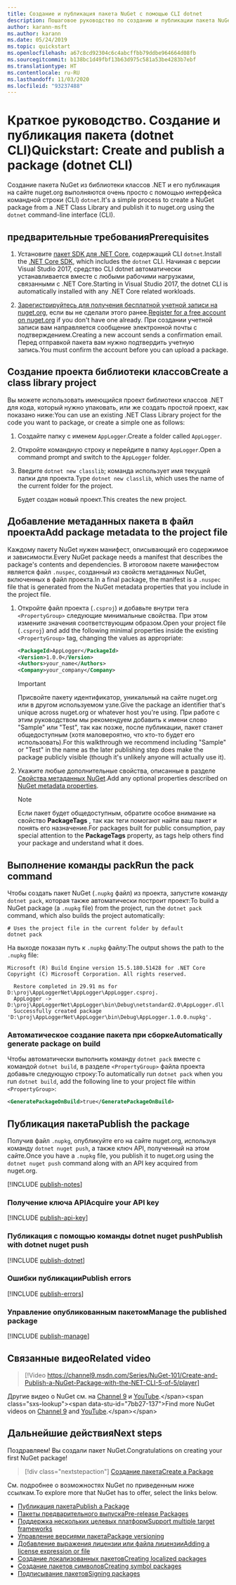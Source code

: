 ```yaml
---
title: Создание и публикация пакета NuGet с помощью CLI dotnet
description: Пошаговое руководство по созданию и публикации пакета NuGet с помощью .NET Core CLI — dotnet.
author: karann-msft
ms.author: karann
ms.date: 05/24/2019
ms.topic: quickstart
ms.openlocfilehash: a67c8cd92304c6c4abcffbb79ddbe964664d08fb
ms.sourcegitcommit: b138bc1d49fbf13b63d975c581a53be4283b7ebf
ms.translationtype: HT
ms.contentlocale: ru-RU
ms.lasthandoff: 11/03/2020
ms.locfileid: "93237488"
---
```

# <a name="quickstart-create-and-publish-a-package-dotnet-cli"></a><span data-ttu-id="7bb27-103">Краткое руководство. Создание и публикация пакета (dotnet CLI)</span><span class="sxs-lookup"><span data-stu-id="7bb27-103">Quickstart: Create and publish a package (dotnet CLI)</span></span>

<span data-ttu-id="7bb27-104">Создание пакета NuGet из библиотеки классов .NET и его публикация на сайте nuget.org выполняются очень просто с помощью интерфейса командной строки (CLI) `dotnet`.</span><span class="sxs-lookup"><span data-stu-id="7bb27-104">It's a simple process to create a NuGet package from a .NET Class Library and publish it to nuget.org using the `dotnet` command-line interface (CLI).</span></span>

## <a name="prerequisites"></a><span data-ttu-id="7bb27-105">предварительные требования</span><span class="sxs-lookup"><span data-stu-id="7bb27-105">Prerequisites</span></span>

1. <span data-ttu-id="7bb27-106">Установите [пакет SDK для .NET Core](https://www.microsoft.com/net/download/), содержащий CLI `dotnet`.</span><span class="sxs-lookup"><span data-stu-id="7bb27-106">Install the [.NET Core SDK](https://www.microsoft.com/net/download/), which includes the `dotnet` CLI.</span></span> <span data-ttu-id="7bb27-107">Начиная с версии Visual Studio 2017, средство CLI dotnet автоматически устанавливается вместе с любыми рабочими нагрузками, связанными с .NET Core.</span><span class="sxs-lookup"><span data-stu-id="7bb27-107">Starting in Visual Studio 2017, the dotnet CLI is automatically installed with any .NET Core related workloads.</span></span>

1. <span data-ttu-id="7bb27-108">[Зарегистрируйтесь для получения бесплатной учетной записи на nuget.org](https://www.nuget.org/users/account/LogOn?returnUrl=%2F), если вы не сделали этого ранее.</span><span class="sxs-lookup"><span data-stu-id="7bb27-108">[Register for a free account on nuget.org](https://www.nuget.org/users/account/LogOn?returnUrl=%2F) if you don't have one already.</span></span> <span data-ttu-id="7bb27-109">При создании учетной записи вам направляется сообщение электронной почты с подтверждением.</span><span class="sxs-lookup"><span data-stu-id="7bb27-109">Creating a new account sends a confirmation email.</span></span> <span data-ttu-id="7bb27-110">Перед отправкой пакета вам нужно подтвердить учетную запись.</span><span class="sxs-lookup"><span data-stu-id="7bb27-110">You must confirm the account before you can upload a package.</span></span>

## <a name="create-a-class-library-project"></a><span data-ttu-id="7bb27-111">Создание проекта библиотеки классов</span><span class="sxs-lookup"><span data-stu-id="7bb27-111">Create a class library project</span></span>

<span data-ttu-id="7bb27-112">Вы можете использовать имеющийся проект библиотеки классов .NET для кода, который нужно упаковать, или же создать простой проект, как показано ниже:</span><span class="sxs-lookup"><span data-stu-id="7bb27-112">You can use an existing .NET Class Library project for the code you want to package, or create a simple one as follows:</span></span>

1. <span data-ttu-id="7bb27-113">Создайте папку с именем `AppLogger`.</span><span class="sxs-lookup"><span data-stu-id="7bb27-113">Create a folder called `AppLogger`.</span></span>

1. <span data-ttu-id="7bb27-114">Откройте командную строку и перейдите в папку `AppLogger`.</span><span class="sxs-lookup"><span data-stu-id="7bb27-114">Open a command prompt and switch to the `AppLogger` folder.</span></span>

1. <span data-ttu-id="7bb27-115">Введите `dotnet new classlib`; команда использует имя текущей папки для проекта.</span><span class="sxs-lookup"><span data-stu-id="7bb27-115">Type `dotnet new classlib`, which uses the name of the current folder for the project.</span></span>

   <span data-ttu-id="7bb27-116">Будет создан новый проект.</span><span class="sxs-lookup"><span data-stu-id="7bb27-116">This creates the new project.</span></span>

## <a name="add-package-metadata-to-the-project-file"></a><span data-ttu-id="7bb27-117">Добавление метаданных пакета в файл проекта</span><span class="sxs-lookup"><span data-stu-id="7bb27-117">Add package metadata to the project file</span></span>

<span data-ttu-id="7bb27-118">Каждому пакету NuGet нужен манифест, описывающий его содержимое и зависимости.</span><span class="sxs-lookup"><span data-stu-id="7bb27-118">Every NuGet package needs a manifest that describes the package's contents and dependencies.</span></span> <span data-ttu-id="7bb27-119">В итоговом пакете манифестом является файл `.nuspec`, созданный из свойств метаданных NuGet, включенных в файл проекта.</span><span class="sxs-lookup"><span data-stu-id="7bb27-119">In a final package, the manifest is a `.nuspec` file that is generated from the NuGet metadata properties that you include in the project file.</span></span>

1. <span data-ttu-id="7bb27-120">Откройте файл проекта (`.csproj`) и добавьте внутри тега `<PropertyGroup>` следующие минимальные свойства. При этом измените значения соответствующим образом.</span><span class="sxs-lookup"><span data-stu-id="7bb27-120">Open your project file (`.csproj`) and add the following minimal properties inside the existing `<PropertyGroup>` tag, changing the values as appropriate:</span></span>

    ```xml
    <PackageId>AppLogger</PackageId>
    <Version>1.0.0</Version>
    <Authors>your_name</Authors>
    <Company>your_company</Company>
    ```

    > [!Important]
    > <span data-ttu-id="7bb27-121">Присвойте пакету идентификатор, уникальный на сайте nuget.org или в другом используемом узле.</span><span class="sxs-lookup"><span data-stu-id="7bb27-121">Give the package an identifier that's unique across nuget.org or whatever host you're using.</span></span> <span data-ttu-id="7bb27-122">При работе с этим руководством мы рекомендуем добавить к имени слово "Sample" или "Test", так как позже, после публикации, пакет станет общедоступным (хотя маловероятно, что кто-то будет его использовать).</span><span class="sxs-lookup"><span data-stu-id="7bb27-122">For this walkthrough we recommend including "Sample" or "Test" in the name as the later publishing step does make the package publicly visible (though it's unlikely anyone will actually use it).</span></span>

1. <span data-ttu-id="7bb27-123">Укажите любые дополнительные свойства, описанные в разделе [Свойства метаданных NuGet](/dotnet/core/tools/csproj#nuget-metadata-properties).</span><span class="sxs-lookup"><span data-stu-id="7bb27-123">Add any optional properties described on [NuGet metadata properties](/dotnet/core/tools/csproj#nuget-metadata-properties).</span></span>

    > [!Note]
    > <span data-ttu-id="7bb27-124">Если пакет будет общедоступным, обратите особое внимание на свойство **PackageTags** , так как теги помогают найти ваш пакет и понять его назначение.</span><span class="sxs-lookup"><span data-stu-id="7bb27-124">For packages built for public consumption, pay special attention to the **PackageTags** property, as tags help others find your package and understand what it does.</span></span>

## <a name="run-the-pack-command"></a><span data-ttu-id="7bb27-125">Выполнение команды pack</span><span class="sxs-lookup"><span data-stu-id="7bb27-125">Run the pack command</span></span>

<span data-ttu-id="7bb27-126">Чтобы создать пакет NuGet (`.nupkg` файл) из проекта, запустите команду `dotnet pack`, которая также автоматически построит проект:</span><span class="sxs-lookup"><span data-stu-id="7bb27-126">To build a NuGet package (a `.nupkg` file) from the project, run the `dotnet pack` command, which also builds the project automatically:</span></span>

```dotnetcli
# Uses the project file in the current folder by default
dotnet pack
```

<span data-ttu-id="7bb27-127">На выходе показан путь к `.nupkg` файлу:</span><span class="sxs-lookup"><span data-stu-id="7bb27-127">The output shows the path to the `.nupkg` file:</span></span>

```output
Microsoft (R) Build Engine version 15.5.180.51428 for .NET Core
Copyright (C) Microsoft Corporation. All rights reserved.

  Restore completed in 29.91 ms for D:\proj\AppLoggerNet\AppLogger\AppLogger.csproj.
  AppLogger -> D:\proj\AppLoggerNet\AppLogger\bin\Debug\netstandard2.0\AppLogger.dll
  Successfully created package 'D:\proj\AppLoggerNet\AppLogger\bin\Debug\AppLogger.1.0.0.nupkg'.
```

### <a name="automatically-generate-package-on-build"></a><span data-ttu-id="7bb27-128">Автоматическое создание пакета при сборке</span><span class="sxs-lookup"><span data-stu-id="7bb27-128">Automatically generate package on build</span></span>

<span data-ttu-id="7bb27-129">Чтобы автоматически выполнить команду `dotnet pack` вместе с командой `dotnet build`, в разделе `<PropertyGroup>` файла проекта добавьте следующую строку:</span><span class="sxs-lookup"><span data-stu-id="7bb27-129">To automatically run `dotnet pack` when you run `dotnet build`, add the following line to your project file within `<PropertyGroup>`:</span></span>

```xml
<GeneratePackageOnBuild>true</GeneratePackageOnBuild>
```

## <a name="publish-the-package"></a><span data-ttu-id="7bb27-130">Публикация пакета</span><span class="sxs-lookup"><span data-stu-id="7bb27-130">Publish the package</span></span>

<span data-ttu-id="7bb27-131">Получив файл `.nupkg`, опубликуйте его на сайте nuget.org, используя команду `dotnet nuget push`, а также ключ API, полученный на этом сайте.</span><span class="sxs-lookup"><span data-stu-id="7bb27-131">Once you have a `.nupkg` file, you publish it to nuget.org using the `dotnet nuget push` command along with an API key acquired from nuget.org.</span></span>

[!INCLUDE [publish-notes](includes/publish-notes.md)]

### <a name="acquire-your-api-key"></a><span data-ttu-id="7bb27-132">Получение ключа API</span><span class="sxs-lookup"><span data-stu-id="7bb27-132">Acquire your API key</span></span>

[!INCLUDE [publish-api-key](includes/publish-api-key.md)]

### <a name="publish-with-dotnet-nuget-push"></a><span data-ttu-id="7bb27-133">Публикация с помощью команды dotnet nuget push</span><span class="sxs-lookup"><span data-stu-id="7bb27-133">Publish with dotnet nuget push</span></span>

[!INCLUDE [publish-dotnet](includes/publish-dotnet.md)]

### <a name="publish-errors"></a><span data-ttu-id="7bb27-134">Ошибки публикации</span><span class="sxs-lookup"><span data-stu-id="7bb27-134">Publish errors</span></span>

[!INCLUDE [publish-errors](includes/publish-errors.md)]

### <a name="manage-the-published-package"></a><span data-ttu-id="7bb27-135">Управление опубликованным пакетом</span><span class="sxs-lookup"><span data-stu-id="7bb27-135">Manage the published package</span></span>

[!INCLUDE [publish-manage](includes/publish-manage.md)]

## <a name="related-video"></a><span data-ttu-id="7bb27-136">Связанные видео</span><span class="sxs-lookup"><span data-stu-id="7bb27-136">Related video</span></span>

> [!Video https://channel9.msdn.com/Series/NuGet-101/Create-and-Publish-a-NuGet-Package-with-the-NET-CLI-5-of-5/player]

<span data-ttu-id="7bb27-137">Другие видео о NuGet см. на [Channel 9](https://channel9.msdn.com/Series/NuGet-101) и [YouTube](https://www.youtube.com/playlist?list=PLdo4fOcmZ0oVLvfkFk8O9h6v2Dcdh2bh_).</span><span class="sxs-lookup"><span data-stu-id="7bb27-137">Find more NuGet videos on [Channel 9](https://channel9.msdn.com/Series/NuGet-101) and [YouTube](https://www.youtube.com/playlist?list=PLdo4fOcmZ0oVLvfkFk8O9h6v2Dcdh2bh_).</span></span>

## <a name="next-steps"></a><span data-ttu-id="7bb27-138">Дальнейшие действия</span><span class="sxs-lookup"><span data-stu-id="7bb27-138">Next steps</span></span>

<span data-ttu-id="7bb27-139">Поздравляем! Вы создали пакет NuGet.</span><span class="sxs-lookup"><span data-stu-id="7bb27-139">Congratulations on creating your first NuGet package!</span></span>

> [!div class="nextstepaction"]
> [<span data-ttu-id="7bb27-140">Создание пакета</span><span class="sxs-lookup"><span data-stu-id="7bb27-140">Create a Package</span></span>](../create-packages/creating-a-package-dotnet-cli.md)

<span data-ttu-id="7bb27-141">См. подробнее о возможностях NuGet по приведенным ниже ссылкам.</span><span class="sxs-lookup"><span data-stu-id="7bb27-141">To explore more that NuGet has to offer, select the links below.</span></span>

- [<span data-ttu-id="7bb27-142">Публикация пакета</span><span class="sxs-lookup"><span data-stu-id="7bb27-142">Publish a Package</span></span>](../nuget-org/publish-a-package.md)
- [<span data-ttu-id="7bb27-143">Пакеты предварительного выпуска</span><span class="sxs-lookup"><span data-stu-id="7bb27-143">Pre-release Packages</span></span>](../create-packages/Prerelease-Packages.md)
- [<span data-ttu-id="7bb27-144">Поддержка нескольких целевых платформ</span><span class="sxs-lookup"><span data-stu-id="7bb27-144">Support multiple target frameworks</span></span>](../create-packages/multiple-target-frameworks-project-file.md)
- [<span data-ttu-id="7bb27-145">Управление версиями пакета</span><span class="sxs-lookup"><span data-stu-id="7bb27-145">Package versioning</span></span>](../concepts/package-versioning.md)
- [<span data-ttu-id="7bb27-146">Добавление выражения лицензии или файла лицензии</span><span class="sxs-lookup"><span data-stu-id="7bb27-146">Adding a license expression or file</span></span>](../reference/msbuild-targets#packing-a-license-expression-or-a-license-file)
- [<span data-ttu-id="7bb27-147">Создание локализованных пакетов</span><span class="sxs-lookup"><span data-stu-id="7bb27-147">Creating localized packages</span></span>](../create-packages/creating-localized-packages.md)
- [<span data-ttu-id="7bb27-148">Создание пакетов символов</span><span class="sxs-lookup"><span data-stu-id="7bb27-148">Creating symbol packages</span></span>](../create-packages/symbol-packages-snupkg.md)
- [<span data-ttu-id="7bb27-149">Подписывание пакетов</span><span class="sxs-lookup"><span data-stu-id="7bb27-149">Signing packages</span></span>](../create-packages/Sign-a-package.md)
